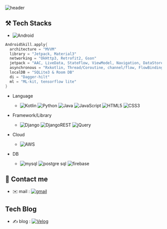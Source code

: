 ![header](https://capsule-render.vercel.app/api?type=venom&color=auto&text=Hello%20World&height=&animation=fadeIn)


## ⚒️ Tech Stacks

- ![Android](https://img.shields.io/badge/Android-3DDC84?style=for-the-badge&logo=android&logoColor=white)

```kotlin
AndroidSkill.apply{
  architecture = "MVVM"
  library = "Jetpack, Material3"
  networking = "OkHttp3, Retrofit2, Gson"
  jetpack = "AAC, LiveData, StateFlow, ViewModel, Navigation, DataStore"
  asynchronous = "Rxkotlin, Thread/Coroutine, channel/flow, FlowBinding"
  localDB = "SQLite3 & Room DB"
  di = "Dagger-hilt"
  ml = "ML-kit, tensorflow lite"
}
```
- Language 
  - ![Kotlin](https://img.shields.io/badge/kotlin-%237F52FF.svg?style=for-the-badge&logo=kotlin&logoColor=white)
![Python](https://img.shields.io/badge/python-3670A0?style=for-the-badge&logo=python&logoColor=ffdd54) ![Java](https://img.shields.io/badge/java-%23ED8B00.svg?style=for-the-badge&logo=openjdk&logoColor=white) ![JavaScript](https://img.shields.io/badge/javascript-%23323330.svg?style=for-the-badge&logo=javascript&logoColor=%23F7DF1E) ![HTML5](https://img.shields.io/badge/html5-%23E34F26.svg?style=for-the-badge&logo=html5&logoColor=white) ![CSS3](https://img.shields.io/badge/css3-%231572B6.svg?style=for-the-badge&logo=css3&logoColor=white)

- Framework/Library
  - ![Django](https://img.shields.io/badge/django-%23092E20.svg?style=for-the-badge&logo=django&logoColor=white) ![DjangoREST](https://img.shields.io/badge/DJANGO-REST-ff1709?style=for-the-badge&logo=django&logoColor=white&color=ff1709&labelColor=gray) ![jQuery](https://img.shields.io/badge/jquery-%230769AD.svg?style=for-the-badge&logo=jquery&logoColor=white)

- Cloud
  - ![AWS](https://img.shields.io/badge/AWS-%23FF9900.svg?style=for-the-badge&logo=amazon-aws&logoColor=white)

- DB
  - ![mysql](https://img.shields.io/badge/MySQL-005C84?style=for-the-badge&logo=mysql&logoColor=white) ![postgre sql](https://img.shields.io/badge/PostgreSQL-316192?style=for-the-badge&logo=postgresql&logoColor=white) ![firebase](https://img.shields.io/badge/Firebase-039BE5?style=for-the-badge&logo=Firebase&logoColor=white)
  


<!-- 
![my info](https://github-readme-stats.vercel.app/api?username=chrisjyh&theme=blue-green) ![my language](https://github-readme-stats.vercel.app/api/top-langs/?username=chrisjyh&theme=blue-green) -->

## 🙂 Contact me
- ✉️ mail : <a href='mailto:pureredgrace@gmail.com' target="_blank"><img alt='gmail' src='https://img.shields.io/badge/EMAIL-100000?style=for-the-badge&logo=gmail&logoColor=white&labelColor=black&color=black'/></a>

## Tech Blog
- ✍️ blog : <a href='https://velog.io/@chrisjyh/posts' target="_blank"><img alt='Velog' src='https://img.shields.io/badge/Velog-100000?style=flat-square&logo=Velog&logoColor=white&labelColor=black&color=black'/></a>

